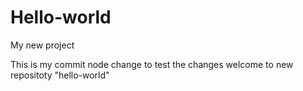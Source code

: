 # Hello-world
My new project





This is my commit node change to test the changes
welcome to new repositoty "hello-world"

